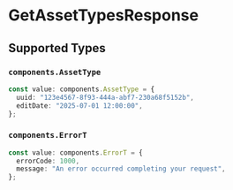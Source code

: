# GetAssetTypesResponse


## Supported Types

### `components.AssetType`

```typescript
const value: components.AssetType = {
  uuid: "123e4567-8f93-444a-abf7-230a68f5152b",
  editDate: "2025-07-01 12:00:00",
};
```

### `components.ErrorT`

```typescript
const value: components.ErrorT = {
  errorCode: 1000,
  message: "An error occurred completing your request",
};
```

